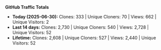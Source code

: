 
**GitHub Traffic Totals**

- **Today (2025-06-30):** Clones: 333 | Unique Cloners: 70 | Views: 662 | Unique Visitors: 2
- **Last 14 days:** Clones: 2,730 | Unique Cloners: 540 | Views: 2,728 | Unique Visitors: 52
- **Lifetime:** Clones: 2,608 | Unique Cloners: 527 | Views: 2,440 | Unique Visitors: 52
